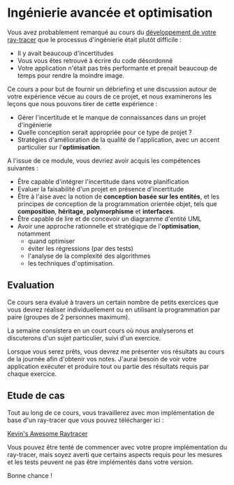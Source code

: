 # Ingénierie avancée et optimisation

Vous avez probablement remarqué au cours du [développement de votre ray-tracer](https://docs.glassworks.tech/lanceur-de-rayon) que le processus d'ingénierie était plutôt difficile :

- Il y avait beaucoup d'incertitudes
- Vous vous êtes retrouvé à écrire du code désordonné
- Votre application n'était pas très performante et prenait beaucoup de temps pour rendre la moindre image.

Ce cours a pour but de fournir un débriefing et une discussion autour de votre expérience vécue au cours de ce projet, et nous examinerons les leçons que nous pouvons tirer de cette expérience :

- Gérer l'incertitude et le manque de connaissances dans un projet d'ingénierie
- Quelle conception serait appropriée pour ce type de projet ?
- Stratégies d'amélioration de la qualité de l'application, avec un accent particulier sur l'**optimisation**.

A l'issue de ce module, vous devriez avoir acquis les compétences suivantes :

- Être capable d'intégrer l'incertitude dans votre planification
- Evaluer la faisabilité d'un projet en présence d'incertitude
- Être à l'aise avec la notion de **conception basée sur les entités**, et les principes de conception de la programmation orientée objet, tels que **composition**, **héritage**, **polymorphisme** et **interfaces**.
- Être capable de lire et de concevoir un diagramme d'entité UML
- Avoir une approche rationnelle et stratégique de l'**optimisation**, notamment 
  - quand optimiser 
  - éviter les régressions (par des tests)
  - l'analyse de la complexité des algorithmes 
  - les techniques d'optimisation.

## Evaluation

Ce cours sera évalué à travers un certain nombre de petits exercices que vous devrez réaliser individuellement ou en utilisant la programmation par paire (groupes de 2 personnes maximum).

La semaine consistera en un court cours où nous analyserons et discuterons d'un sujet particulier, suivi d'un exercice. 

Lorsque vous serez prêts, vous devrez me présenter vos résultats au cours de la journée afin d'obtenir vos notes. J'aurai besoin de voir votre application exécuter et produire tout ou partie des résultats requis par chaque exercice.

## Etude de cas

Tout au long de ce cours, vous travaillerez avec mon implémentation de base d'un ray-tracer que vous pouvez télécharger ici :

[Kevin's Awesome Raytracer](https://github.com/glassworks/course-optimisation-sample)

Vous pouvez être tenté de commencer avec votre propre implémentation du ray-tracer, mais soyez averti que certains aspects requis pour les mesures et les tests peuvent ne pas être implémentés dans votre version.

Bonne chance !


